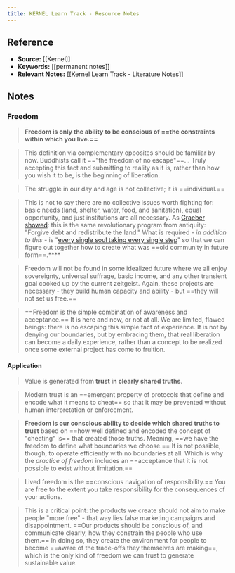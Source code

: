 ```yaml
---
title: KERNEL Learn Track - Resource Notes
---
```

## Reference
- **Source:** [[Kernel]]
- **Keywords:** [[permanent notes]]
- **Relevant Notes:** [[Kernel Learn Track - Literature Notes]]
## Notes
### Freedom
> **Freedom is only the ability to be conscious of ==the constraints within which you live.==**

> This definition via complementary opposites should be familiar by now. Buddhists call it =="the freedom of no escape"==... Truly accepting this fact and submitting to reality as it is, rather than how you wish it to be, is the beginning of liberation.

> The struggle in our day and age is not collective; it is ==individual.==

> This is not to say there are no collective issues worth fighting for: basic needs (land, shelter, water, food, and sanitation), equal opportunity, and just institutions are all necessary. As [Graeber showed](https://kernel.community/en/learn/module-2/debt): this is the same revolutionary program from antiquity: "Forgive debt and redistribute the land." What is required - _in addition to this_ - is "[every single soul taking every single step](https://kernel.community/en/learn/module-0/conversation/#old-gifts-anew)" so that we can figure out together how to create what was ==old community in future form==.****

> Freedom will not be found in some idealized future where we all enjoy sovereignty, universal suffrage, basic income, and any other transient goal cooked up by the current zeitgeist. Again, these projects are necessary - they build human capacity and ability - but ==they will not set us free.==

> ==Freedom is the simple combination of awareness and acceptance.== It is here and now, or not at all. We are limited, flawed beings: there is no escaping this simple fact of experience. It is not by denying our boundaries, but by embracing them, that real liberation can become a daily experience, rather than a concept to be realized once some external project has come to fruition.

#### Application
> Value is generated from **trust in clearly shared truths**.

> Modern trust is an ==emergent property of protocols that define and encode what it means to cheat== so that it may be prevented without human interpretation or enforcement.

> **Freedom is our conscious ability to decide which shared truths to trust** based on ==how well defined and encoded the concept of "cheating" is== that created those truths. Meaning, ==we have the freedom to define what boundaries we choose.== It is not possible, though, to operate efficiently with no boundaries at all. Which is why the _practice of freedom_ includes an ==acceptance that it is not possible to exist without limitation.==

> Lived freedom is the ==conscious navigation of responsibility.== You are free to the extent you take responsibility for the consequences of your actions.

> This is a critical point: the products we create should not aim to make people "more free" - that way lies false marketing campaigns and disappointment. ==Our products should be conscious of, and communicate clearly, how they constrain the people who use them.== In doing so, they create the environment for people to become ==aware of the trade-offs they themselves are making==, which is the only kind of freedom we can trust to generate sustainable value.
